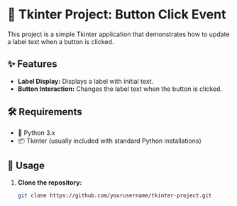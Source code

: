 # 📘 Tkinter Project: Button Click Event

This project is a simple Tkinter application that demonstrates how to update a label text when a button is clicked.

## ✨ Features

- **Label Display:** Displays a label with initial text.
- **Button Interaction:** Changes the label text when the button is clicked.

## 🛠 Requirements

- 🐍 Python 3.x
- 📦 Tkinter (usually included with standard Python installations)

## 🚀 Usage

1. **Clone the repository:**
   ```bash
   git clone https://github.com/yourusername/tkinter-project.git
